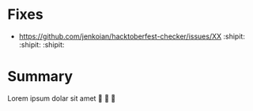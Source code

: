 # Fixes
- https://github.com/jenkoian/hacktoberfest-checker/issues/XX
:shipit: :shipit: :shipit:

# Summary
Lorem ipsum dolar sit amet 
:1st_place_medal: :1st_place_medal: :1st_place_medal:
